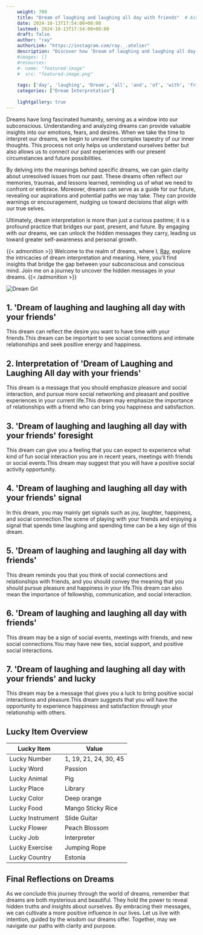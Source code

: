 ```yaml
---
    weight: 700
    title: "Dream of laughing and laughing all day with friends"  # Assuming 'title' column exists
    date: 2024-10-13T17:54:00+08:00
    lastmod: 2024-10-13T17:54:00+08:00
    draft: false
    author: "ray"
    authorLink: "https://instagram.com/ray._.atelier"
    description: "Discover how 'Dream of laughing and laughing all day with friends' can interpret your future and uncover its significant meanings in your life."
    #images: []
    #resources:
    #- name: "featured-image"
    #  src: "featured-image.png"
    
    tags: ['day', 'laughing', 'Dream', 'all', 'and', 'of', 'with', 'friends']
    categories: ["Dream Interpretation"]
    
    lightgallery: true
---
```

    
Dreams have long fascinated humanity, serving as a window into our subconscious. Understanding and analyzing dreams can provide valuable insights into our emotions, fears, and desires. When we take the time to interpret our dreams, we begin to unravel the complex tapestry of our inner thoughts. This process not only helps us understand ourselves better but also allows us to connect our past experiences with our present circumstances and future possibilities.

By delving into the meanings behind specific dreams, we can gain clarity about unresolved issues from our past. These dreams often reflect our memories, traumas, and lessons learned, reminding us of what we need to confront or embrace. Moreover, dreams can serve as a guide for our future, revealing our aspirations and potential paths we may take. They can provide warnings or encouragement, nudging us toward decisions that align with our true selves.

Ultimately, dream interpretation is more than just a curious pastime; it is a profound practice that bridges our past, present, and future. By engaging with our dreams, we can unlock the hidden messages they carry, leading us toward greater self-awareness and personal growth.

{{< admonition >}}
Welcome to the realm of dreams, where I, [Ray](https://instagram.com/ray._.atelier), explore the intricacies of dream interpretation and meaning. Here, you’ll find insights that bridge the gap between your subconscious and conscious mind. Join me on a journey to uncover the hidden messages in your dreams.
{{< /admonition >}}

![Dream Grl](https://cdn.pixabay.com/photo/2017/11/02/03/35/gothic-2910057_1280.jpg "Dream Grl")

## 1. 'Dream of laughing and laughing all day with your friends'
This dream can reflect the desire you want to have time with your friends.This dream can be important to see social connections and intimate relationships and seek positive energy and happiness.

## 2. Interpretation of 'Dream of Laughing and Laughing All day with your friends'
This dream is a message that you should emphasize pleasure and social interaction, and pursue more social networking and pleasant and positive experiences in your current life.This dream may emphasize the importance of relationships with a friend who can bring you happiness and satisfaction.

## 3. 'Dream of laughing and laughing all day with your friends' foresight
This dream can give you a feeling that you can expect to experience what kind of fun social interaction you are in recent years, meetings with friends or social events.This dream may suggest that you will have a positive social activity opportunity.

## 4. 'Dream of laughing and laughing all day with your friends' signal
In this dream, you may mainly get signals such as joy, laughter, happiness, and social connection.The scene of playing with your friends and enjoying a signal that spends time laughing and spending time can be a key sign of this dream.

## 5. 'Dream of laughing and laughing all day with friends'
This dream reminds you that you think of social connections and relationships with friends, and you should convey the meaning that you should pursue pleasure and happiness in your life.This dream can also mean the importance of fellowship, communication, and social interaction.

## 6. 'Dream of laughing and laughing all day with friends'
This dream may be a sign of social events, meetings with friends, and new social connections.You may have new ties, social support, and positive social interactions.

## 7. 'Dream of laughing and laughing all day with your friends' and lucky
This dream may be a message that gives you a luck to bring positive social interactions and pleasure.This dream suggests that you will have the opportunity to experience happiness and satisfaction through your relationship with others.

## Lucky Item Overview
| Lucky Item          | Value              |
|---------------|--------------------|
| Lucky Number        | 1, 19, 21, 24, 30, 45  |
| Lucky Word          | Passion |
| Lucky Animal        | Pig |
| Lucky Place         | Library     |
| Lucky Color         | Deep orange     |
| Lucky Food          | Mango Sticky Rice      |
| Lucky Instrument    | Slide Guitar |
| Lucky Flower        | Peach Blossom    |
| Lucky Job           | Interpreter       |
| Lucky Exercise      | Jumping Rope  |
| Lucky Country       | Estonia    |


##  Final Reflections on Dreams

As we conclude this journey through the world of dreams, remember that dreams are both mysterious and beautiful. They hold the power to reveal hidden truths and insights about ourselves. By embracing their messages, we can cultivate a more positive influence in our lives. Let us live with intention, guided by the wisdom our dreams offer. Together, may we navigate our paths with clarity and purpose.
